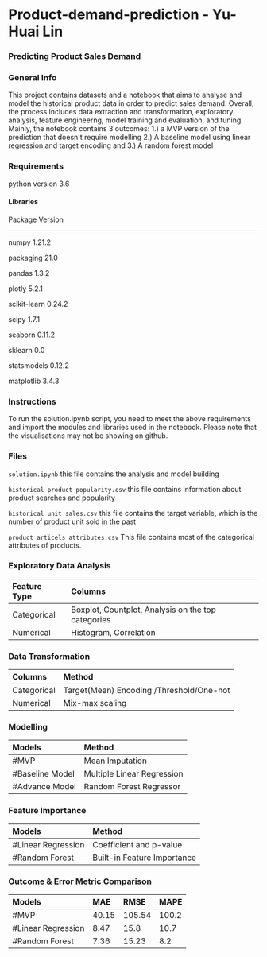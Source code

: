 # Product-demand-prediction - Yu-Huai Lin
### Predicting Product Sales Demand

### General Info
This project contains datasets and a notebook that aims to analyse and model the historical product data in order to predict sales demand. Overall, the process includes data extraction and transformation, exploratory analysis, feature engineerng, model training and evaluation, and tuning.
Mainly, the notebook contains 3 outcomes: 1.) a MVP version of the prediction that doesn't require modelling 2.) A baseline model using linear regression and target encoding and 3.) A random forest model 

### Requirements

python version 3.6

#### Libraries
Package             Version
------------------- ---------
numpy               1.21.2

packaging           21.0

pandas              1.3.2

plotly              5.2.1

scikit-learn        0.24.2

scipy               1.7.1

seaborn             0.11.2

sklearn             0.0

statsmodels         0.12.2

matplotlib          3.4.3

### Instructions
To run the solution.ipynb script, you need to meet the above requirements and import the modules and libraries used in the notebook. Please note that the visualisations may not be showing on github.

### Files
`solution.ipynb`
this file contains the analysis and model building

`historical product popularity.csv`
this file contains information about product searches and popularity 

`historical unit sales.csv`
this file contains the target variable, which is the number of product unit sold in the past

`product articels attributes.csv`
This file contains most of the categorical attributes of products. 

### Exploratory Data Analysis

| Feature Type | Columns|
|:----|:-----------|
| Categorical | Boxplot, Countplot, Analysis on the top categories|
| Numerical| Histogram, Correlation|

### Data Transformation

| Columns| Method|
|:----|:-----------|
| Categorical | Target(Mean) Encoding /Threshold/One-hot|
| Numerical| Mix-max scaling |

### Modelling

| Models | Method|
|:----|:-----------|
| #MVP | Mean Imputation|
| #Baseline Model| Multiple Linear Regression |
| #Advance Model| Random Forest Regressor |

### Feature Importance

| Models | Method|
|:----|:-----------|
| #Linear Regression| Coefficient and p-value |
| #Random Forest| Built-in Feature Importance |

### Outcome & Error Metric Comparison

| Models |MAE|RMSE|MAPE|
|:----|:---|:---|:---|
| #MVP |40.15 |105.54|100.2|
| #Linear Regression|8.47 |15.8|10.7|
| #Random Forest|7.36 | 15.23|8.2 |


